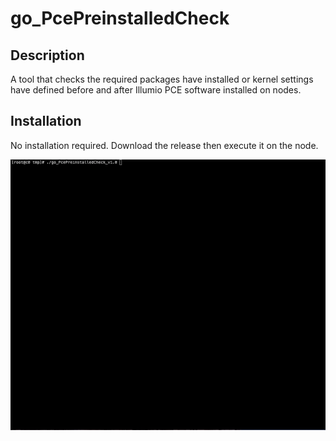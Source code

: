 # go_PcePreinstalledCheck

## Description
A tool that checks the required packages have installed or kernel settings have defined before and after Illumio PCE software installed on nodes.

## Installation
No installation required. 
Download the release then execute it on the node.

![alt text](https://github.com/boons1215/go_PcePreinstalledCheck/blob/main/demo.gif "Demo")
